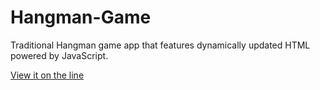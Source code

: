 # Hangman-Game
Traditional Hangman game app that features dynamically updated HTML powered by JavaScript.

[View it on the line](https://derek-haworth.github.io/Experiments-and-Games/Hangman-Game/)